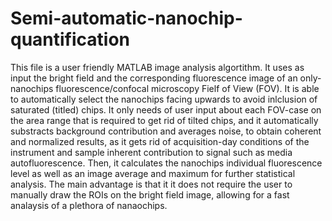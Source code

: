 # Semi-automatic-nanochip-quantification
This file is a user friendly MATLAB image analysis algortithm. 
It uses as input the bright field and the corresponding fluorescence image of an only-nanochips fluorescence/confocal microscopy Fielf of View (FOV).
It is able to automatically select the nanochips facing upwards to avoid inlclusion of saturated (titled) chips.
It only needs of user input about each FOV-case on the area range that is required to get rid of tilted chips, and it automatically substracts background contribution and averages noise, to obtain coherent and normalized results, as it gets rid of acquisition-day conditions of the instrument and sample inherent contribution to signal such as media autofluorescence. 
Then, it calculates the nanochips individual fluorescence level as well as an image average and maximum for further statistical analysis. 
The main advantage is that it it does not require the user to manually draw the ROIs on the bright field image, allowing for a fast analaysis of a plethora of nanaochips.
